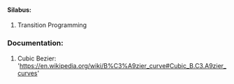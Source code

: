 #### Silabus:

1. Transition Programming


### Documentation:

1. Cubic Bezier: 'https://en.wikipedia.org/wiki/B%C3%A9zier_curve#Cubic_B.C3.A9zier_curves'

